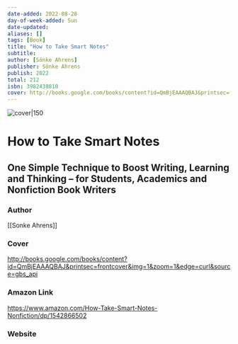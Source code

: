 ```yaml
---
date-added: 2022-08-28
day-of-week-added: Sun
date-updated: 
aliases: []
tags: [Book]
title: "How to Take Smart Notes"
subtitle: 
author: [Sönke Ahrens]
publisher: Sönke Ahrens
publish: 2022
total: 212
isbn: 3982438810 
cover: http://books.google.com/books/content?id=QmBjEAAAQBAJ&printsec=frontcover&img=1&zoom=1&edge=curl&source=gbs_api
---
```


![cover|150](http://books.google.com/books/content?id=QmBjEAAAQBAJ&printsec=frontcover&img=1&zoom=1&edge=curl&source=gbs_api)
# How to Take Smart Notes
## One Simple Technique to Boost Writing, Learning and Thinking – for Students, Academics and Nonfiction Book Writers


### Author
[[Sonke Ahrens]]

### Cover
http://books.google.com/books/content?id=QmBjEAAAQBAJ&printsec=frontcover&img=1&zoom=1&edge=curl&source=gbs_api

### Amazon Link
https://www.amazon.com/How-Take-Smart-Notes-Nonfiction/dp/1542866502

### Website